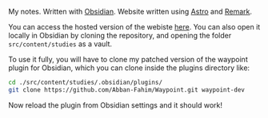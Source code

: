 My notes. Written with [Obsidian](https://obsidian.md/). Website written using [Astro](https://astro.build/) and [Remark](https://github.com/remarkjs/remark).

You can access the hosted version of the webiste [here](https://abban-fahim.github.io/notes/). You can also open it locally in Obsidian by cloning the repository, and opening the folder `src/content/studies` as a vault. 

To use it fully, you will have to clone my patched version of the waypoint plugin for Obsidian, which you can clone inside the plugins directory like:

```bash
cd ./src/content/studies/.obsidian/plugins/
git clone https://github.com/Abban-Fahim/Waypoint.git waypoint-dev
```

Now reload the plugin from Obsidian settings and it should work!